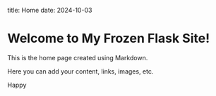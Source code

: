 title: Home
date: 2024-10-03

# Welcome to My Frozen Flask Site!

This is the home page created using Markdown.

Here you can add your content, links, images, etc.

Happy